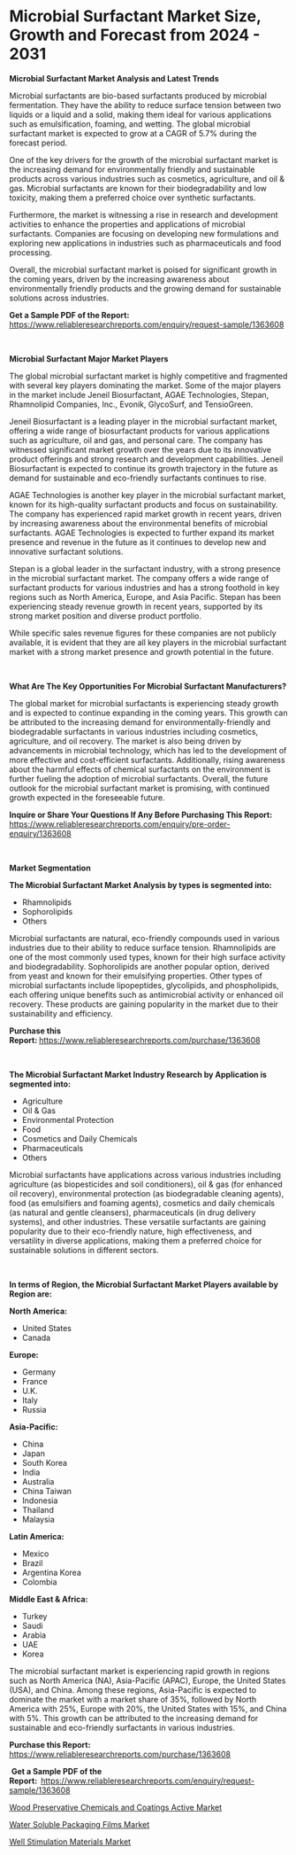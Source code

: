 <p><h1>Microbial Surfactant Market Size, Growth and Forecast from 2024 - 2031</h1></p><p><strong>Microbial Surfactant Market Analysis and Latest Trends</strong></p>
<p><p>Microbial surfactants are bio-based surfactants produced by microbial fermentation. They have the ability to reduce surface tension between two liquids or a liquid and a solid, making them ideal for various applications such as emulsification, foaming, and wetting. The global microbial surfactant market is expected to grow at a CAGR of 5.7% during the forecast period.</p><p>One of the key drivers for the growth of the microbial surfactant market is the increasing demand for environmentally friendly and sustainable products across various industries such as cosmetics, agriculture, and oil & gas. Microbial surfactants are known for their biodegradability and low toxicity, making them a preferred choice over synthetic surfactants.</p><p>Furthermore, the market is witnessing a rise in research and development activities to enhance the properties and applications of microbial surfactants. Companies are focusing on developing new formulations and exploring new applications in industries such as pharmaceuticals and food processing.</p><p>Overall, the microbial surfactant market is poised for significant growth in the coming years, driven by the increasing awareness about environmentally friendly products and the growing demand for sustainable solutions across industries.</p></p>
<p><strong>Get a Sample PDF of the Report:&nbsp;</strong> <a href="https://www.reliableresearchreports.com/enquiry/request-sample/1363608">https://www.reliableresearchreports.com/enquiry/request-sample/1363608</a></p>
<p>&nbsp;</p>
<p><strong>Microbial Surfactant Major Market Players</strong></p>
<p><p>The global microbial surfactant market is highly competitive and fragmented with several key players dominating the market. Some of the major players in the market include Jeneil Biosurfactant, AGAE Technologies, Stepan, Rhamnolipid Companies, Inc., Evonik, GlycoSurf, and TensioGreen.</p><p>Jeneil Biosurfactant is a leading player in the microbial surfactant market, offering a wide range of biosurfactant products for various applications such as agriculture, oil and gas, and personal care. The company has witnessed significant market growth over the years due to its innovative product offerings and strong research and development capabilities. Jeneil Biosurfactant is expected to continue its growth trajectory in the future as demand for sustainable and eco-friendly surfactants continues to rise.</p><p>AGAE Technologies is another key player in the microbial surfactant market, known for its high-quality surfactant products and focus on sustainability. The company has experienced rapid market growth in recent years, driven by increasing awareness about the environmental benefits of microbial surfactants. AGAE Technologies is expected to further expand its market presence and revenue in the future as it continues to develop new and innovative surfactant solutions.</p><p>Stepan is a global leader in the surfactant industry, with a strong presence in the microbial surfactant market. The company offers a wide range of surfactant products for various industries and has a strong foothold in key regions such as North America, Europe, and Asia Pacific. Stepan has been experiencing steady revenue growth in recent years, supported by its strong market position and diverse product portfolio.</p><p>While specific sales revenue figures for these companies are not publicly available, it is evident that they are all key players in the microbial surfactant market with a strong market presence and growth potential in the future.</p></p>
<p>&nbsp;</p>
<p><strong>What Are The Key Opportunities For Microbial Surfactant Manufacturers?</strong></p>
<p><p>The global market for microbial surfactants is experiencing steady growth and is expected to continue expanding in the coming years. This growth can be attributed to the increasing demand for environmentally-friendly and biodegradable surfactants in various industries including cosmetics, agriculture, and oil recovery. The market is also being driven by advancements in microbial technology, which has led to the development of more effective and cost-efficient surfactants. Additionally, rising awareness about the harmful effects of chemical surfactants on the environment is further fueling the adoption of microbial surfactants. Overall, the future outlook for the microbial surfactant market is promising, with continued growth expected in the foreseeable future.</p></p>
<p><strong>Inquire or Share Your Questions If Any Before Purchasing This Report:</strong> <a href="https://www.reliableresearchreports.com/enquiry/pre-order-enquiry/1363608">https://www.reliableresearchreports.com/enquiry/pre-order-enquiry/1363608</a></p>
<p>&nbsp;</p>
<p><strong>Market Segmentation</strong></p>
<p><strong>The Microbial Surfactant Market Analysis by types is segmented into:</strong></p>
<p><ul><li>Rhamnolipids</li><li>Sophorolipids</li><li>Others</li></ul></p>
<p><p>Microbial surfactants are natural, eco-friendly compounds used in various industries due to their ability to reduce surface tension. Rhamnolipids are one of the most commonly used types, known for their high surface activity and biodegradability. Sophorolipids are another popular option, derived from yeast and known for their emulsifying properties. Other types of microbial surfactants include lipopeptides, glycolipids, and phospholipids, each offering unique benefits such as antimicrobial activity or enhanced oil recovery. These products are gaining popularity in the market due to their sustainability and efficiency.</p></p>
<p><strong>Purchase this Report:&nbsp;</strong><a href="https://www.reliableresearchreports.com/purchase/1363608">https://www.reliableresearchreports.com/purchase/1363608</a></p>
<p>&nbsp;</p>
<p><strong>The Microbial Surfactant Market Industry Research by Application is segmented into:</strong></p>
<p><ul><li>Agriculture</li><li>Oil & Gas</li><li>Environmental Protection</li><li>Food</li><li>Cosmetics and Daily Chemicals</li><li>Pharmaceuticals</li><li>Others</li></ul></p>
<p><p>Microbial surfactants have applications across various industries including agriculture (as biopesticides and soil conditioners), oil & gas (for enhanced oil recovery), environmental protection (as biodegradable cleaning agents), food (as emulsifiers and foaming agents), cosmetics and daily chemicals (as natural and gentle cleansers), pharmaceuticals (in drug delivery systems), and other industries. These versatile surfactants are gaining popularity due to their eco-friendly nature, high effectiveness, and versatility in diverse applications, making them a preferred choice for sustainable solutions in different sectors.</p></p>
<p>&nbsp;</p>
<p><strong>In terms of Region, the Microbial Surfactant Market Players available by Region are:</strong></p>
<p>
    <p> <strong> North America: </strong>
        <ul>
            <li>United States</li>
            <li>Canada</li>
        </ul>
        </p> 
    <p> <strong> Europe: </strong>
        <ul>
            <li>Germany</li>
            <li>France</li>
            <li>U.K.</li>
            <li>Italy</li>
            <li>Russia</li>
        </ul>
        </p> 
    <p> <strong> Asia-Pacific: </strong>
        <ul>
            <li>China</li>
            <li>Japan</li>
            <li>South Korea</li>
            <li>India</li>
            <li>Australia</li>
            <li>China Taiwan</li>
            <li>Indonesia</li>
            <li>Thailand</li>
            <li>Malaysia</li>
        </ul>
        </p> 
    <p> <strong> Latin America: </strong>
        <ul>
            <li>Mexico</li>
            <li>Brazil</li>
            <li>Argentina Korea</li>
            <li>Colombia</li>
        </ul>
        </p> 
    <p> <strong> Middle East & Africa: </strong>
        <ul>
            <li>Turkey</li>
            <li>Saudi</li>
            <li>Arabia</li>
            <li>UAE</li>
            <li>Korea</li>
        </ul>
    </p>
    </p>
<p><p>The microbial surfactant market is experiencing rapid growth in regions such as North America (NA), Asia-Pacific (APAC), Europe, the United States (USA), and China. Among these regions, Asia-Pacific is expected to dominate the market with a market share of 35%, followed by North America with 25%, Europe with 20%, the United States with 15%, and China with 5%. This growth can be attributed to the increasing demand for sustainable and eco-friendly surfactants in various industries.</p></p>
<p><strong>Purchase this Report: </strong><a href="https://www.reliableresearchreports.com/purchase/1363608">https://www.reliableresearchreports.com/purchase/1363608</a></p>
<p>&nbsp;<strong>Get a Sample PDF of the Report:&nbsp;&nbsp;</strong><a href="https://www.reliableresearchreports.com/enquiry/request-sample/1363608">https://www.reliableresearchreports.com/enquiry/request-sample/1363608</a></p>
<p><strong></strong></p>
<p><p><a href="https://github.com/singletonthaxterkelliehr2df/Market-Research-Report-List-1/blob/main/wood-preservative-chemicals-and-coatings-active-market.md">Wood Preservative Chemicals and Coatings Active Market</a></p><p><a href="https://github.com/kosella/Market-Research-Report-List-2/blob/main/water-soluble-packaging-films-market.md">Water Soluble Packaging Films Market</a></p><p><a href="https://github.com/kufem1/Market-Research-Report-List-1/blob/main/well-stimulation-materials-market.md">Well Stimulation Materials Market</a></p></p>